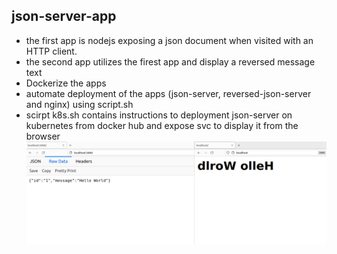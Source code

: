 ## json-server-app
- the first app is nodejs exposing a json document when visited with an HTTP client.
- the second app utilizes the firest app and display a reversed message text
- Dockerize the apps 
- automate deployment of the apps (json-server, reversed-json-server and nginx) using script.sh
- scirpt k8s.sh contains instructions to deployment json-server on kubernetes from docker hub and expose svc to display it from the browser
![app](./imgs/apps.png)
